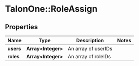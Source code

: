 # TalonOne::RoleAssign

## Properties
Name | Type | Description | Notes
------------ | ------------- | ------------- | -------------
**users** | **Array&lt;Integer&gt;** | An array of userIDs | 
**roles** | **Array&lt;Integer&gt;** | An array of roleIDs | 


